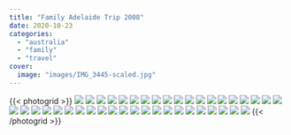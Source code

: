 ```yaml
---
title: "Family Adelaide Trip 2008"
date: 2020-10-23
categories:
  - "australia"
  - "family"
  - "travel"
cover:
  image: "images/IMG_3445-scaled.jpg"
---
```


{{< photogrid >}}
![](images/IMG_0974-scaled.jpg)
![](images/IMG_1611-scaled.jpg)
![](images/IMG_1609-scaled.jpg)
![](images/IMG_1598-scaled.jpg)
![](images/IMG_1576-scaled.jpg)
![](images/IMG_1401-scaled.jpg)
![](images/IMG_1423-scaled.jpg)
![](images/IMG_1474-scaled.jpg)
![](images/IMG_1482-scaled.jpg)
![](images/IMG_1490-scaled.jpg)
![](images/IMG_1284-1024x768.jpg)
![](images/IMG_1254-scaled.jpg)
![](images/IMG_1251-scaled.jpg)
![](images/IMG_1706-scaled.jpg)
![](images/IMG_1040-scaled.jpg)
![](images/IMG_1048-1024x768.jpg)
![](images/IMG_1075-scaled.jpg)
![](images/IMG_0171-1024x768.jpg)
![](images/IMG_1011-EFFECTS-1024x768.jpg)
![](images/IMG_1082-1024x768.jpg)
![](images/IMG_0113-1024x576.jpg)
![](images/IMG_1214-768x1024.jpg)
![](images/IMG_1234-1024x768.jpg)
![](images/IMG_1228-1024x768.jpg)
![](images/IMG_0346-1024x768.jpg)
![](images/IMG_0321-1024x768.jpg)
![](images/IMG_0152-1024x768.jpg)
![](images/D7F74FA4-D154-401D-B669-D9F8E920ED7B-1024x768.jpg)
![](images/IMG_0169-1024x768.jpg)
![](images/IMG_0197-1024x768.jpg)
![](images/IMG_0308-1024x768.jpg)
![](images/IMG_0132-768x1024.jpg)
![](images/IMG_0130-1024x768.jpg)
![](images/IMG_0129-1024x768.jpg)
![](images/IMG_0126-1024x768.jpg)
![](images/IMG_0124-1024x768.jpg)
![](images/3228448D-A46B-4D02-AC65-F07876C62344-1024x576.jpg)
![](images/EDB181E3-3FE1-42F5-BEBD-4227A176C829-1024x768.jpg)
![](images/IMG_0109-1024x768.jpg)
![](images/1DA0EF21-136B-43AD-ABDF-42F4C85A67CC-1024x768.jpg)
![](images/IMG_0332-1024x768.jpg)
{{< /photogrid >}}
